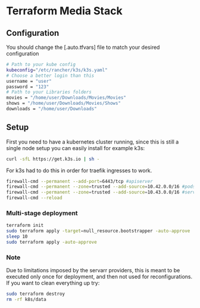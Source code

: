# Terraform Media Stack

## Configuration

You should change the [.auto.tfvars] file to match your desired configuration
```bash
# Path to your kube config
kubeconfig="/etc/rancher/k3s/k3s.yaml"
# Choose a better login than this
username = "user"
password = "123"
# Path to your Libraries folders
movies = "/home/user/Downloads/Movies/Movies"
shows = "/home/user/Downloads/Movies/Shows"
downloads = "/home/user/Downloads"
```

## Setup
First you need to have a kubernetes cluster running, since this is still a single node setup you can easily install for example k3s:
```bash
curl -sfL https://get.k3s.io | sh -
```

For k3s had to do this in order for traefik ingresses to work.
```bash
firewall-cmd --permanent --add-port=6443/tcp #apiserver
firewall-cmd --permanent --zone=trusted --add-source=10.42.0.0/16 #pods
firewall-cmd --permanent --zone=trusted --add-source=10.43.0.0/16 #services
firewall-cmd --reload
```

### Multi-stage deployment
```bash
terraform init
sudo terraform apply -target=null_resource.bootstrapper -auto-approve
sleep 10
sudo terraform apply -auto-approve
```

### Note
Due to limitations imposed by the servarr providers, this is meant to be executed only once for deployment, and then not used for reconfigurations.
If you want to clean everything up try:
```bash
sudo terraform destroy
rm -rf k8s/data
``` 